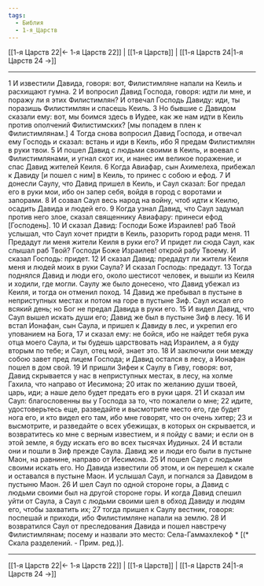 ```yaml
---
tags:
  - Библия
  - 1-я_Царств
---
```

[[1-я Царств 22|← 1-я Царств 22]] | [[1-я Царств]] | [[1-я Царств 24|1-я Царств 24 →]]

---
1 И известили Давида, говоря: вот, Филистимляне напали на Кеиль и расхищают гумна.
2 И вопросил Давид Господа, говоря: идти ли мне, и поражу ли я этих Филистимлян? И отвечал Господь Давиду: иди, ты поразишь Филистимлян и спасешь Кеиль.
3 Но бывшие с Давидом сказали ему: вот, мы боимся здесь в Иудее, как же нам идти в Кеиль против ополчений Филистимских? [мы попадем в плен к Филистимлянам.]
4 Тогда снова вопросил Давид Господа, и отвечал ему Господь и сказал: встань и иди в Кеиль, ибо Я предам Филистимлян в руки твои.
5 И пошел Давид с людьми своими в Кеиль, и воевал с Филистимлянами, и угнал скот их, и нанес им великое поражение, и спас Давид жителей Кеиля.
6 Когда Авиафар, сын Ахимелеха, прибежал к Давиду [и пошел с ним] в Кеиль, то принес с собою и ефод.
7 И донесли Саулу, что Давид пришел в Кеиль, и Саул сказал: Бог предал его в руки мои, ибо он запер себя, войдя в город с воротами и запорами.
8 И созвал Саул весь народ на войну, чтоб идти к Кеилю, осадить Давида и людей его.
9 Когда узнал Давид, что Саул задумал против него злое, сказал священнику Авиафару: принеси ефод [Господень].
10 И сказал Давид: Господи Боже Израилев! раб Твой услышал, что Саул хочет придти в Кеиль, разорить город ради меня.
11 Предадут ли меня жители Кеиля в руки его? И придет ли сюда Саул, как слышал раб Твой? Господи Боже Израилев! открой рабу Твоему. И сказал Господь: придет.
12 И сказал Давид: предадут ли жители Кеиля меня и людей моих в руки Саула? И сказал Господь: предадут.
13 Тогда поднялся Давид и люди его, около шестисот человек, и вышли из Кеиля и ходили, где могли. Саулу же было донесено, что Давид убежал из Кеиля, и тогда он отменил поход.
14 Давид же пребывал в пустыне в неприступных местах и потом на горе в пустыне Зиф. Саул искал его всякий день; но Бог не предал Давида в руки его.
15 И видел Давид, что Саул вышел искать души его; Давид же был в пустыне Зиф в лесу.
16 И встал Ионафан, сын Саула, и пришел к Давиду в лес, и укрепил его упованием на Бога,
17 и сказал ему: не бойся, ибо не найдет тебя рука отца моего Саула, и ты будешь царствовать над Израилем, а я буду вторым по тебе; и Саул, отец мой, знает это.
18 И заключили они между собою завет пред лицем Господа; и Давид остался в лесу, а Ионафан пошел в дом свой.
19 И пришли Зифеи к Саулу в Гиву, говоря: вот, Давид скрывается у нас в неприступных местах, в лесу, на холме Гахила, что направо от Иесимона;
20 итак по желанию души твоей, царь, иди; а наше дело будет предать его в руки царя.
21 И сказал им Саул: благословенны вы у Господа за то, что пожалели о мне;
22 идите, удостоверьтесь еще, разведайте и высмотрите место его, где будет нога его, и кто видел его там, ибо мне говорят, что он очень хитер;
23 и высмотрите, и разведайте о всех убежищах, в которых он скрывается, и возвратитесь ко мне с верным известием, и я пойду с вами; и если он в этой земле, я буду искать его во всех тысячах Иудиных.
24 И встали они и пошли в Зиф прежде Саула. Давид же и люди его были в пустыне Маон, на равнине, направо от Иесимона.
25 И пошел Саул с людьми своими искать его. Но Давида известили об этом, и он перешел к скале и оставался в пустыне Маон. И услышал Саул, и погнался за Давидом в пустыню Маон.
26 И шел Саул по одной стороне горы, а Давид с людьми своими был на другой стороне горы. И когда Давид спешил уйти от Саула, а Саул с людьми своими шел в обход Давиду и людям его, чтобы захватить их;
27 тогда пришел к Саулу вестник, говоря: поспешай и приходи, ибо Филистимляне напали на землю.
28 И возвратился Саул от преследования Давида и пошел навстречу Филистимлянам; посему и назвали это место: Села-Гаммахлекоф * [(* Скала разделений. - Прим. ред.)].

---
[[1-я Царств 22|← 1-я Царств 22]] | [[1-я Царств]] | [[1-я Царств 24|1-я Царств 24 →]]